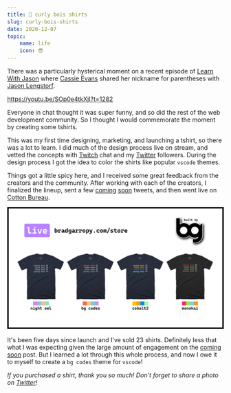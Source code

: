 ```yaml
---
title: 👕 curly bois shirts
slug: curly-bois-shirts
date: 2020-12-07
topic:
    name: life
    icon: 😎
---
```


There was a particularly hysterical moment on a recent episode of [Learn With Jason][learn-with-jason] where [Cassie Evans][cassie-evans] shared her nickname for parentheses with [Jason Lengstorf][jason-lengstorf].

https://youtu.be/SOp0e4tkXjI?t=1282

Everyone in chat thought it was super funny, and so did the rest of the web development community. So I thought I would commemorate the moment by creating some tshirts.

This was my first time designing, marketing, and launching a tshirt, so there was a lot to learn. I did much of the design process live on stream, and vetted the concepts with [Twitch][twitch] chat and my [Twitter][twitter] followers. During the design process I got the idea to color the shirts like popular `vscode` themes.

Things got a little spicy here, and I received some great feedback from the creators and the community. After working with each of the creators, I finalized the lineup, sent a few [coming][promo-one] [soon][promo-two] tweets, and then went live on [Cotton Bureau][store].

[![curly bois][live]](https://bradgarropy.com/store)

It's been five days since launch and I've sold 23 shirts. Definitely less that what I was expecting given the large amount of engagement on the [coming soon][promo-one] post. But I learned a lot through this whole process, and now I owe it to myself to create a `bg codes` theme for `vscode`!

_If you purchased a shirt, thank you so much! Don't forget to share a photo on [Twitter][twitter]!_

[live]: images/live.png
[promo-one]: https://twitter.com/bradgarropy/status/1331482232121389058
[promo-two]: https://twitter.com/bradgarropy/status/1333612559144927233
[twitter]: https://twitter.com/bradgarropy
[twitch]: https://twitch.tv/bradgarropy
[learn-with-jason]: https://learnwithjason.dev
[jason-lengstorf]: https://twitter.com/jlengstorf
[cassie-evans]: https://twitter.com/cassiecodes
[store]: https://bradgarropy.com/store
